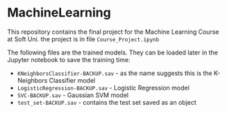 # MachineLearning
This repository contains the final project for the Machine Learning Course at Soft Uni.
the project is in file `Course_Project.ipynb`

The following files are the trained models. They can be loaded later in the Jupyter notebook to save the training time:
* `KNeighborsClassifier-BACKUP.sav` - as the name suggests this is the K-Neighbors Classifier model
* `LogisticRegression-BACKUP.sav` - Logistic Regression model
* `SVC-BACKUP.sav` - Gaussian SVM model
* `test_set-BACKUP.sav` -  contains the test set saved as an object

